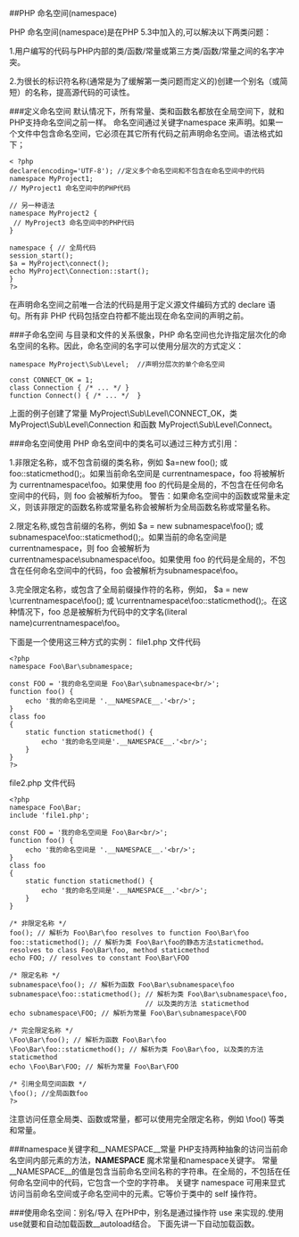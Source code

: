 ##PHP 命名空间(namespace)

PHP 命名空间(namespace)是在PHP 5.3中加入的,可以解决以下两类问题：

1.用户编写的代码与PHP内部的类/函数/常量或第三方类/函数/常量之间的名字冲突。

2.为很长的标识符名称(通常是为了缓解第一类问题而定义的)创建一个别名（或简短）的名称，提高源代码的可读性。

###定义命名空间
默认情况下，所有常量、类和函数名都放在全局空间下，就和PHP支持命名空间之前一样。
命名空间通过关键字namespace 来声明。如果一个文件中包含命名空间，它必须在其它所有代码之前声明命名空间。语法格式如下；
```
< ?php  
declare(encoding='UTF-8'); //定义多个命名空间和不包含在命名空间中的代码
namespace MyProject1;  
// MyProject1 命名空间中的PHP代码      
 
// 另一种语法
namespace MyProject2 {  
 // MyProject3 命名空间中的PHP代码    
}  

namespace { // 全局代码
session_start();
$a = MyProject\connect();
echo MyProject\Connection::start();
}
?>  
```
在声明命名空间之前唯一合法的代码是用于定义源文件编码方式的 declare 语句。所有非 PHP 代码包括空白符都不能出现在命名空间的声明之前。

###子命名空间
与目录和文件的关系很象，PHP 命名空间也允许指定层次化的命名空间的名称。因此，命名空间的名字可以使用分层次的方式定义：

```
namespace MyProject\Sub\Level;  //声明分层次的单个命名空间

const CONNECT_OK = 1;
class Connection { /* ... */ }
function Connect() { /* ... */  }

```

上面的例子创建了常量 MyProject\Sub\Level\CONNECT_OK，类 MyProject\Sub\Level\Connection 和函数 MyProject\Sub\Level\Connect。

###命名空间使用
PHP 命名空间中的类名可以通过三种方式引用：

1.非限定名称，或不包含前缀的类名称，例如 $a=new foo(); 或 foo::staticmethod();。如果当前命名空间是 currentnamespace，foo 将被解析为 currentnamespace\foo。如果使用 foo 的代码是全局的，不包含在任何命名空间中的代码，则 foo 会被解析为foo。 警告：如果命名空间中的函数或常量未定义，则该非限定的函数名称或常量名称会被解析为全局函数名称或常量名称。

2.限定名称,或包含前缀的名称，例如 $a = new subnamespace\foo(); 或 subnamespace\foo::staticmethod();。如果当前的命名空间是 currentnamespace，则 foo 会被解析为 currentnamespace\subnamespace\foo。如果使用 foo 的代码是全局的，不包含在任何命名空间中的代码，foo 会被解析为subnamespace\foo。

3.完全限定名称，或包含了全局前缀操作符的名称，例如， $a = new \currentnamespace\foo(); 或 \currentnamespace\foo::staticmethod();。在这种情况下，foo 总是被解析为代码中的文字名(literal name)currentnamespace\foo。

下面是一个使用这三种方式的实例：
file1.php 文件代码

```
<?php
namespace Foo\Bar\subnamespace; 

const FOO = '我的命名空间是 Foo\Bar\subnamespace<br/>';
function foo() {
	echo '我的命名空间是 '.__NAMESPACE__.'<br/>';
}
class foo
{
    static function staticmethod() {
    	echo '我的命名空间是'.__NAMESPACE__.'<br/>';
    }
}
?>
```

file2.php 文件代码

```
<?php
namespace Foo\Bar;
include 'file1.php';

const FOO = '我的命名空间是 Foo\Bar<br/>';
function foo() {
	echo '我的命名空间是 '.__NAMESPACE__.'<br/>';
}
class foo
{
    static function staticmethod() {
    	echo '我的命名空间是'.__NAMESPACE__.'<br/>';
    }
}

/* 非限定名称 */
foo(); // 解析为 Foo\Bar\foo resolves to function Foo\Bar\foo
foo::staticmethod(); // 解析为类 Foo\Bar\foo的静态方法staticmethod。resolves to class Foo\Bar\foo, method staticmethod
echo FOO; // resolves to constant Foo\Bar\FOO

/* 限定名称 */
subnamespace\foo(); // 解析为函数 Foo\Bar\subnamespace\foo
subnamespace\foo::staticmethod(); // 解析为类 Foo\Bar\subnamespace\foo,
                                  // 以及类的方法 staticmethod
echo subnamespace\FOO; // 解析为常量 Foo\Bar\subnamespace\FOO
                                  
/* 完全限定名称 */
\Foo\Bar\foo(); // 解析为函数 Foo\Bar\foo
\Foo\Bar\foo::staticmethod(); // 解析为类 Foo\Bar\foo, 以及类的方法 staticmethod
echo \Foo\Bar\FOO; // 解析为常量 Foo\Bar\FOO

/* 引用全局空间函数 */
\foo(); //全局函数foo
?>
```
注意访问任意全局类、函数或常量，都可以使用完全限定名称，例如 \foo() 等类和常量。


###namespace关键字和__NAMESPACE__常量
PHP支持两种抽象的访问当前命名空间内部元素的方法，__NAMESPACE__ 魔术常量和namespace关键字。
常量__NAMESPACE__的值是包含当前命名空间名称的字符串。在全局的，不包括在任何命名空间中的代码，它包含一个空的字符串。
关键字 namespace 可用来显式访问当前命名空间或子命名空间中的元素。它等价于类中的 self 操作符。

###使用命名空间：别名/导入
在PHP中，别名是通过操作符 use 来实现的.使用use就要和自动加载函数__autoload结合。
下面先讲一下自动加载函数。